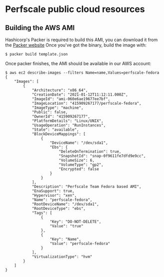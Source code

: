# Perfscale public cloud resources

## Building the AWS AMI

Hashicorp's Packer is required to build this AMI, you can download it from the [Packer website](https://www.packer.io/downloads)
Once you've got the binary, build the image with:

```
$ packer build template.json
```

Once packer finishes, the AMI should be available in our AWS account:

```
$ aws ec2 describe-images --filters Name=name,Values=perfscale-fedora
{
    "Images": [
        {
            "Architecture": "x86_64",
            "CreationDate": "2021-01-12T11:12:11.000Z",
            "ImageId": "ami-060e6ae19677ee7bf",
            "ImageLocation": "415909267177/perfscale-fedora",
            "ImageType": "machine",
            "Public": false,
            "OwnerId": "415909267177",
            "PlatformDetails": "Linux/UNIX",
            "UsageOperation": "RunInstances",
            "State": "available",
            "BlockDeviceMappings": [
                {
                    "DeviceName": "/dev/sda1",
                    "Ebs": {
                        "DeleteOnTermination": true,
                        "SnapshotId": "snap-0f9611fe7dfd9e9cc",
                        "VolumeSize": 6,
                        "VolumeType": "gp2",
                        "Encrypted": false
                    }
                }
            ],
            "Description": "Perfscale Team Fedora based AMI",
            "EnaSupport": true,
            "Hypervisor": "xen",
            "Name": "perfscale-fedora",
            "RootDeviceName": "/dev/sda1",
            "RootDeviceType": "ebs",
            "Tags": [
                {
                    "Key": "DO-NOT-DELETE",
                    "Value": "true"
                },
                {
                    "Key": "Name",
                    "Value": "perfscale-fedora"
                }
            ],
            "VirtualizationType": "hvm"
        }
    ]
}
```

